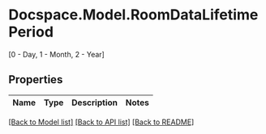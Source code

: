 # Docspace.Model.RoomDataLifetimePeriod
[0 - Day, 1 - Month, 2 - Year]

## Properties

Name | Type | Description | Notes
------------ | ------------- | ------------- | -------------

[[Back to Model list]](../README.md#documentation-for-models) [[Back to API list]](../README.md#documentation-for-api-endpoints) [[Back to README]](../README.md)


